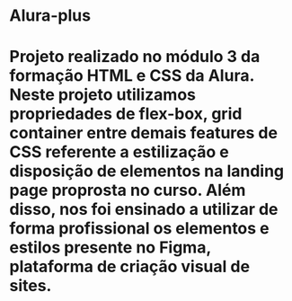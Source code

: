 # Alura-plus

# Projeto realizado no módulo 3 da formação HTML e CSS da Alura. Neste projeto utilizamos propriedades de flex-box, grid container entre demais features de CSS referente a estilização e disposição de elementos na landing page proprosta no curso. Além disso, nos foi ensinado a utilizar de forma profissional os elementos e estilos presente no Figma, plataforma de criação visual de sites.
